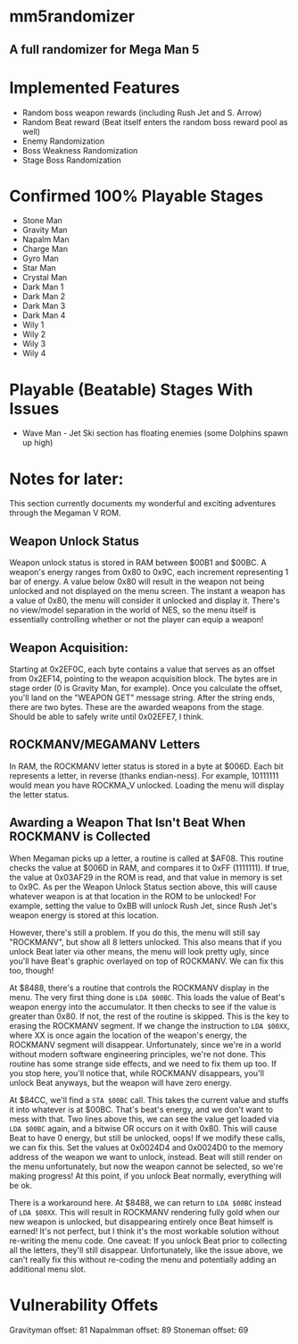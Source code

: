 # mm5randomizer
## A full randomizer for Mega Man 5

# Implemented Features
* Random boss weapon rewards (including Rush Jet and S. Arrow)
* Random Beat reward (Beat itself enters the random boss reward pool as well)
* Enemy Randomization
* Boss Weakness Randomization
* Stage Boss Randomization

# Confirmed 100% Playable Stages
* Stone Man
* Gravity Man
* Napalm Man
* Charge Man
* Gyro Man
* Star Man
* Crystal Man
* Dark Man 1
* Dark Man 2
* Dark Man 3
* Dark Man 4
* Wily 1
* Wily 2
* Wily 3
* Wily 4

# Playable (Beatable) Stages With Issues
* Wave Man - Jet Ski section has floating enemies (some Dolphins spawn up high)

# Notes for later:
This section currently documents my wonderful and exciting adventures through the Megaman V ROM.

## Weapon Unlock Status
Weapon unlock status is stored in RAM between $00B1 and $00BC. A weapon's energy ranges from 0x80 to 0x9C, each increment representing 1 bar of energy. A value below 0x80 will result in the weapon not being unlocked and not displayed on the menu screen. The instant a weapon has a value of 0x80, the menu will consider it unlocked and display it. There's no view/model separation in the world of NES, so the menu itself is essentially controlling whether or not the player can equip a weapon!

## Weapon Acquisition:
Starting at 0x2EF0C, each byte contains a value that serves as an offset from 0x2EF14, pointing to the weapon acquisition block. The bytes are in stage order (0 is Gravity Man, for example). Once you calculate the offset, you'll land on the "WEAPON GET" message string. After the string ends, there are two bytes. These are the awarded weapons from the stage. Should be able to safely write until 0x02EFE7, I think.

## ROCKMANV/MEGAMANV Letters
In RAM, the ROCKMANV letter status is stored in a byte at $006D. Each bit represents a letter, in reverse (thanks endian-ness). For example, 10111111 would mean you have ROCKMA_V unlocked. Loading the menu will display the letter status.

## Awarding a Weapon That Isn't Beat When ROCKMANV is Collected
When Megaman picks up a letter, a routine is called at $AF08. This routine checks the value at $006D in RAM, and compares it to 0xFF (1111111). If true, the value at 0x03AF29 in the ROM is read, and that value in memory is set to 0x9C. As per the Weapon Unlock Status section above, this will cause whatever weapon is at that location in the ROM to be unlocked! For example, setting the value to 0xBB will unlock Rush Jet, since Rush Jet's weapon energy is stored at this location.

However, there's still a problem. If you do this, the menu will still say "ROCKMANV", but show all 8 letters unlocked. This also means that if you unlock Beat later via other means, the menu will look pretty ugly, since you'll have Beat's graphic overlayed on top of ROCKMANV. We can fix this too, though!

At $8488, there's a routine that controls the ROCKMANV display in the menu. The very first thing done is `LDA $00BC`. This loads the value of Beat's weapon energy into the accumulator. It then checks to see if the value is greater than 0x80. If not, the rest of the routine is skipped. This is the key to erasing the ROCKMANV segment. If we change the instruction to `LDA $00XX`, where XX is once again the location of the weapon's energy, the ROCKMANV segment will disappear. Unfortunately, since we're in a world without modern software engineering principles, we're not done. This routine has some strange side effects, and we need to fix them up too. If you stop here, you'll notice that, while ROCKMANV disappears, you'll unlock Beat anyways, but the weapon will have zero energy.

At $84CC, we'll find a `STA $00BC` call. This takes the current value and stuffs it into whatever is at $00BC. That's beat's energy, and we don't want to mess with that. Two lines above this, we can see the value get loaded via `LDA $00BC` again, and a bitwise OR occurs on it with 0x80. This will cause Beat to have 0 energy, but still be unlocked, oops! If we modify these calls, we can fix this. Set the values at 0x0024D4 and 0x0024D0 to the memory address of the weapon we want to unlock, instead. Beat will still render on the menu unfortunately, but now the weapon cannot be selected, so we're making progress! At this point, if you unlock Beat normally, everything will be ok.

There is a workaround here. At $8488, we can return to `LDA $00BC` instead of `LDA $00XX`. This will result in ROCKMANV rendering fully gold when our new weapon is unlocked, but disappearing entirely once Beat himself is earned! It's not perfect, but I think it's the most workable solution without re-writing the menu code. One caveat: If you unlock Beat prior to collecting all the letters, they'll still disappear. Unfortunately, like the issue above, we can't really fix this without re-coding the menu and potentially adding an additional menu slot.

# Vulnerability Offets
Gravityman offset: 81
Napalmman offset: 89
Stoneman offset: 69
